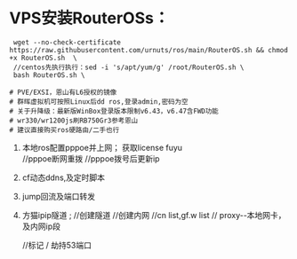 # VPS安装RouterOSs：

     wget --no-check-certificate https://raw.githubusercontent.com/urnuts/ros/main/RouterOS.sh && chmod +x RouterOS.sh  \
     //centos先执行执行：sed -i 's/apt/yum/g' /root/RouterOS.sh \
     bash RouterOS.sh \

    # PVE/EXSI，恩山有L6授权的镜像
    # 群晖虚拟机可按照Linux后dd ros,登录admin,密码为空
    # 关于升降级：最新版WinBox登录版本限制v6.43，v6.47含FWD功能
    # wr330/wr1200js刷RB750Gr3参考恩山
    # 建议直接购买ros硬路由/二手也行


1. 本地ros配置pppoe并上网； 获取license fuyu  
  //pppoe断网重拨
  //pppoe拨号后更新ip

2. cf动态ddns,及定时脚本

3. jump回流及端口转发

4. 方猫ipip隧道 ;
   //创建隧道
   //创建内网
   //cn list,gf.w list
   // proxy--本地网卡，及内网ip段
   
   //标记 / 劫持53端口

